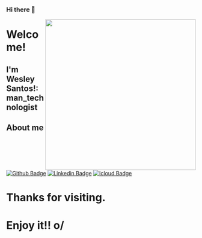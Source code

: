 ### Hi there 👋

<!--
**wesleydevel/wesleydevel** is a ✨ _special_ ✨ repository because its `README.md` (this file) appears on your GitHub profile.

Here are some ideas to get you started:

- 🔭 I’m currently working on ...
- 🌱 I’m currently learning ...
- 👯 I’m looking to collaborate on ...
- 🤔 I’m looking for help with ...
- 💬 Ask me about ...
- 📫 How to reach me: ...
- 😄 Pronouns: ...
- ⚡ Fun fact: ...
-->




<img align="right" width="400" height="400" src="https://image.flaticon.com/icons/svg/178/178158.svg">
 
# Welcome!
 
## I'm Wesley Santos!:man_technologist
 
 
## About me 
[![Github Badge](https://img.shields.io/badge/-Github-000?style=flat-square&logo=Github&logoColor=white&link=https://github.com/wesleydevel)](https://github.com/wesleydevel)
[![Linkedin Badge](https://img.shields.io/badge/-LinkedIn-blue?style=flat-square&logo=Linkedin&logoColor=white&link=https://www.linkedin.com/in/wesleypsantos/)](https://www.linkedin.com/in/wesleypsantos/)
[![Icloud Badge](https://img.shields.io/badge/-Gmail-c14438?style=flat-square&logo=Gmail&logoColor=white&link=mailto:wesley.p.santos@icloud.com)](mailto:wesley.p.santos@icloud.com)
 
 # Thanks for visiting. 
 
 # Enjoy it!! o/


